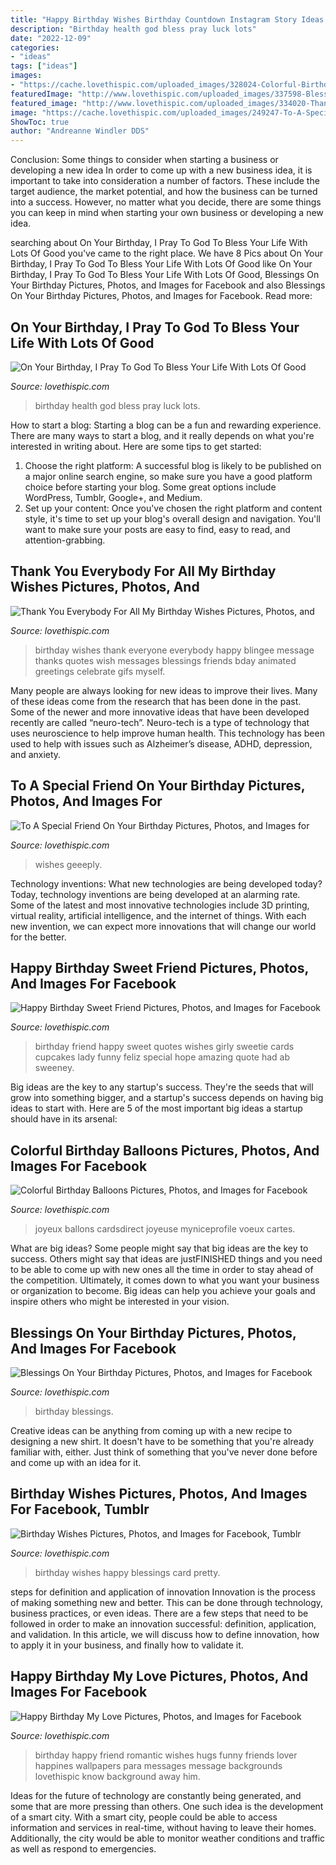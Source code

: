 ```yaml
---
title: "Happy Birthday Wishes Birthday Countdown Instagram Story Ideas - Birthday Health God Bless Pray Luck Lots"
description: "Birthday health god bless pray luck lots"
date: "2022-12-09"
categories:
- "ideas"
tags: ["ideas"]
images:
- "https://cache.lovethispic.com/uploaded_images/328024-Colorful-Birthday-Balloons.jpg"
featuredImage: "http://www.lovethispic.com/uploaded_images/337598-Blessings-On-Your-Birthday.jpg"
featured_image: "http://www.lovethispic.com/uploaded_images/334020-Thank-You-Everybody-For-All-My-Birthday-Wishes.gif"
image: "https://cache.lovethispic.com/uploaded_images/249247-To-A-Special-Friend-On-Your-Birthday.jpg"
ShowToc: true
author: "Andreanne Windler DDS"
---
```



Conclusion: Some things to consider when starting a business or developing a new idea
In order to come up with a new business idea, it is important to take into consideration a number of factors. These include the target audience, the market potential, and how the business can be turned into a success. However, no matter what you decide, there are some things you can keep in mind when starting your own business or developing a new idea.

	

		
searching about On Your Birthday, I Pray To God To Bless Your Life With Lots Of Good you've came to the right place. We have 8 Pics about On Your Birthday, I Pray To God To Bless Your Life With Lots Of Good like On Your Birthday, I Pray To God To Bless Your Life With Lots Of Good, Blessings On Your Birthday Pictures, Photos, and Images for Facebook and also Blessings On Your Birthday Pictures, Photos, and Images for Facebook. Read more:
		
    
## On Your Birthday, I Pray To God To Bless Your Life With Lots Of Good

<img loading=lazy src="http://www.lovethispic.com/uploaded_images/336906-On-Your-Birthday-I-Pray-To-God-To-Bless-Your-Life-With-Lots-Of-Good-Luck-And-Good-Health-.jpg" onerror="this.onerror=null;this.src='https://tse4.mm.bing.net/th?id=OIP.5ikpPrmbSFSNfdad6R4fyAHaFN&amp;pid=15.1';" alt="On Your Birthday, I Pray To God To Bless Your Life With Lots Of Good">

_Source: lovethispic.com_

>birthday health god bless pray luck lots. 

	

How to start a blog:
Starting a blog can be a fun and rewarding experience. There are many ways to start a blog, and it really depends on what you're interested in writing about. Here are some tips to get started: 
1. Choose the right platform: A successful blog is likely to be published on a major online search engine, so make sure you have a good platform choice before starting your blog. Some great options include WordPress, Tumblr, Google+, and Medium. 
2. Set up your content: Once you've chosen the right platform and content style, it's time to set up your blog's overall design and navigation. You'll want to make sure your posts are easy to find, easy to read, and attention-grabbing. 

    
## Thank You Everybody For All My Birthday Wishes Pictures, Photos, And

<img loading=lazy src="http://www.lovethispic.com/uploaded_images/334020-Thank-You-Everybody-For-All-My-Birthday-Wishes.gif" onerror="this.onerror=null;this.src='https://tse3.mm.bing.net/th?id=OIP.UnQG7EE-bNdOEliD6wogWwAAAA&amp;pid=15.1';" alt="Thank You Everybody For All My Birthday Wishes Pictures, Photos, and">

_Source: lovethispic.com_

>birthday wishes thank everyone everybody happy blingee message thanks quotes wish messages blessings friends bday animated greetings celebrate gifs myself. 

	

Many people are always looking for new ideas to improve their lives. Many of these ideas come from the research that has been done in the past. Some of the newer and more innovative ideas that have been developed recently are called “neuro-tech”. Neuro-tech is a type of technology that uses neuroscience to help improve human health. This technology has been used to help with issues such as Alzheimer’s disease, ADHD, depression, and anxiety.

    
## To A Special Friend On Your Birthday Pictures, Photos, And Images For

<img loading=lazy src="https://cache.lovethispic.com/uploaded_images/249247-To-A-Special-Friend-On-Your-Birthday.jpg" onerror="this.onerror=null;this.src='https://tse3.mm.bing.net/th?id=OIP.9ANXomw-Nx2VUmzJoqa0QQHaKZ&amp;pid=15.1';" alt="To A Special Friend On Your Birthday Pictures, Photos, and Images for">

_Source: lovethispic.com_

>wishes geeeply. 

	

Technology inventions: What new technologies are being developed today?
Today, technology inventions are being developed at an alarming rate. Some of the latest and most innovative technologies include 3D printing, virtual reality, artificial intelligence, and the internet of things. With each new invention, we can expect more innovations that will change our world for the better.

    
## Happy Birthday Sweet Friend Pictures, Photos, And Images For Facebook

<img loading=lazy src="https://s-media-cache-ak0.pinimg.com/564x/29/ab/02/29ab02083de236d2da36733b8566b8fa.jpg" onerror="this.onerror=null;this.src='https://tse3.mm.bing.net/th?id=OIP.WbHL4C2TJR-aCMbHQpWKdAHaKr&amp;pid=15.1';" alt="Happy Birthday Sweet Friend Pictures, Photos, and Images for Facebook">

_Source: lovethispic.com_

>birthday friend happy sweet quotes wishes girly sweetie cards cupcakes lady funny feliz special hope amazing quote had ab sweeney. 

	

Big ideas are the key to any startup's success. They're the seeds that will grow into something bigger, and a startup's success depends on having big ideas to start with. Here are 5 of the most important big ideas a startup should have in its arsenal: 

    
## Colorful Birthday Balloons Pictures, Photos, And Images For Facebook

<img loading=lazy src="https://cache.lovethispic.com/uploaded_images/328024-Colorful-Birthday-Balloons.jpg" onerror="this.onerror=null;this.src='https://tse2.mm.bing.net/th?id=OIP._7UJLXX6sQQXAiFXZRiI8wHaKa&amp;pid=15.1';" alt="Colorful Birthday Balloons Pictures, Photos, and Images for Facebook">

_Source: lovethispic.com_

>joyeux ballons cardsdirect joyeuse myniceprofile voeux cartes. 

	

What are big ideas?
Some people might say that big ideas are the key to success. Others might say that ideas are justFINISHED things and you need to be able to come up with new ones all the time in order to stay ahead of the competition. Ultimately, it comes down to what you want your business or organization to become. Big ideas can help you achieve your goals and inspire others who might be interested in your vision.

    
## Blessings On Your Birthday Pictures, Photos, And Images For Facebook

<img loading=lazy src="http://www.lovethispic.com/uploaded_images/337598-Blessings-On-Your-Birthday.jpg" onerror="this.onerror=null;this.src='https://tse4.mm.bing.net/th?id=OIP.MmzVKIt4EU7qVLOqjthZcwAAAA&amp;pid=15.1';" alt="Blessings On Your Birthday Pictures, Photos, and Images for Facebook">

_Source: lovethispic.com_

>birthday blessings. 

	

Creative ideas can be anything from coming up with a new recipe to designing a new shirt. It doesn't have to be something that you're already familiar with, either. Just think of something that you've never done before and come up with an idea for it.

    
## Birthday Wishes Pictures, Photos, And Images For Facebook, Tumblr

<img loading=lazy src="http://www.lovethispic.com/uploaded_images/269022-Birthday-Wishes.jpg" onerror="this.onerror=null;this.src='https://tse4.mm.bing.net/th?id=OIP.TiyQhxyINI1IIih2YwT-PwHaKh&amp;pid=15.1';" alt="Birthday Wishes Pictures, Photos, and Images for Facebook, Tumblr">

_Source: lovethispic.com_

>birthday wishes happy blessings card pretty. 

	

steps for definition and application of innovation
Innovation is the process of making something new and better. This can be done through technology, business practices, or even ideas. There are a few steps that need to be followed in order to make an innovation successful: definition, application, and validation. In this article, we will discuss how to define innovation, how to apply it in your business, and finally how to validate it.

    
## Happy Birthday My Love Pictures, Photos, And Images For Facebook

<img loading=lazy src="http://www.lovethispic.com/uploaded_images/157057-Happy-Birthday-My-Love.jpg" onerror="this.onerror=null;this.src='https://tse4.mm.bing.net/th?id=OIP.1oeVw62vQpqutqWz-JNMKQHaE7&amp;pid=15.1';" alt="Happy Birthday My Love Pictures, Photos, and Images for Facebook">

_Source: lovethispic.com_

>birthday happy friend romantic wishes hugs funny friends lover happines wallpapers para messages message backgrounds lovethispic know background away him. 

	

Ideas for the future of technology are constantly being generated, and some that are more pressing than others. One such idea is the development of a smart city. With a smart city, people could be able to access information and services in real-time, without having to leave their homes. Additionally, the city would be able to monitor weather conditions and traffic as well as respond to emergencies.

